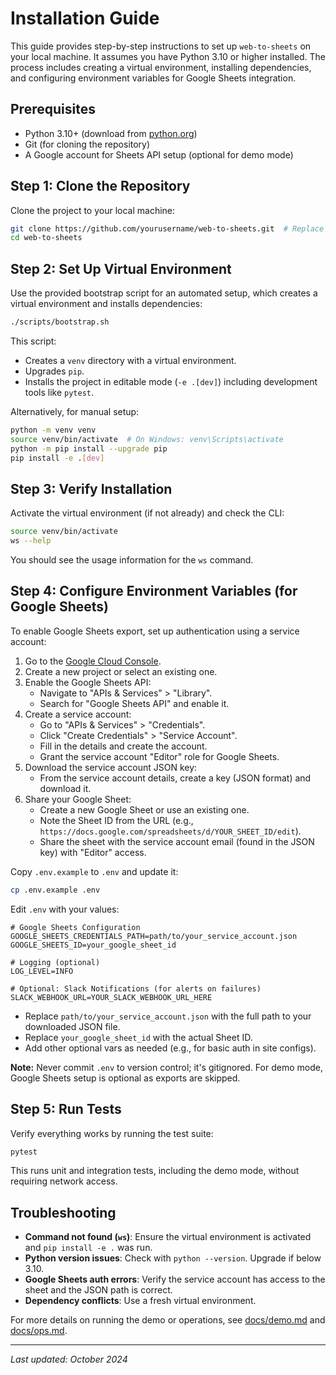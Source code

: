 # Installation Guide

This guide provides step-by-step instructions to set up `web-to-sheets` on your local machine. It assumes you have Python 3.10 or higher installed. The process includes creating a virtual environment, installing dependencies, and configuring environment variables for Google Sheets integration.

## Prerequisites

- Python 3.10+ (download from [python.org](https://www.python.org/downloads/))
- Git (for cloning the repository)
- A Google account for Sheets API setup (optional for demo mode)

## Step 1: Clone the Repository

Clone the project to your local machine:

```bash
git clone https://github.com/yourusername/web-to-sheets.git  # Replace with actual repo URL
cd web-to-sheets
```

## Step 2: Set Up Virtual Environment

Use the provided bootstrap script for an automated setup, which creates a virtual environment and installs dependencies:

```bash
./scripts/bootstrap.sh
```

This script:
- Creates a `venv` directory with a virtual environment.
- Upgrades `pip`.
- Installs the project in editable mode (`-e .[dev]`) including development tools like `pytest`.

Alternatively, for manual setup:

```bash
python -m venv venv
source venv/bin/activate  # On Windows: venv\Scripts\activate
python -m pip install --upgrade pip
pip install -e .[dev]
```

## Step 3: Verify Installation

Activate the virtual environment (if not already) and check the CLI:

```bash
source venv/bin/activate
ws --help
```

You should see the usage information for the `ws` command.

## Step 4: Configure Environment Variables (for Google Sheets)

To enable Google Sheets export, set up authentication using a service account:

1. Go to the [Google Cloud Console](https://console.cloud.google.com/).
2. Create a new project or select an existing one.
3. Enable the Google Sheets API:
   - Navigate to "APIs & Services" > "Library".
   - Search for "Google Sheets API" and enable it.
4. Create a service account:
   - Go to "APIs & Services" > "Credentials".
   - Click "Create Credentials" > "Service Account".
   - Fill in the details and create the account.
   - Grant the service account "Editor" role for Google Sheets.
5. Download the service account JSON key:
   - From the service account details, create a key (JSON format) and download it.
6. Share your Google Sheet:
   - Create a new Google Sheet or use an existing one.
   - Note the Sheet ID from the URL (e.g., `https://docs.google.com/spreadsheets/d/YOUR_SHEET_ID/edit`).
   - Share the sheet with the service account email (found in the JSON key) with "Editor" access.

Copy `.env.example` to `.env` and update it:

```bash
cp .env.example .env
```

Edit `.env` with your values:

```
# Google Sheets Configuration
GOOGLE_SHEETS_CREDENTIALS_PATH=path/to/your_service_account.json
GOOGLE_SHEETS_ID=your_google_sheet_id

# Logging (optional)
LOG_LEVEL=INFO

# Optional: Slack Notifications (for alerts on failures)
SLACK_WEBHOOK_URL=YOUR_SLACK_WEBHOOK_URL_HERE
```

- Replace `path/to/your_service_account.json` with the full path to your downloaded JSON file.
- Replace `your_google_sheet_id` with the actual Sheet ID.
- Add other optional vars as needed (e.g., for basic auth in site configs).

**Note:** Never commit `.env` to version control; it's gitignored. For demo mode, Google Sheets setup is optional as exports are skipped.

## Step 5: Run Tests

Verify everything works by running the test suite:

```bash
pytest
```

This runs unit and integration tests, including the demo mode, without requiring network access.

## Troubleshooting

- **Command not found (`ws`)**: Ensure the virtual environment is activated and `pip install -e .` was run.
- **Python version issues**: Check with `python --version`. Upgrade if below 3.10.
- **Google Sheets auth errors**: Verify the service account has access to the sheet and the JSON path is correct.
- **Dependency conflicts**: Use a fresh virtual environment.

For more details on running the demo or operations, see [docs/demo.md](demo.md) and [docs/ops.md](ops.md).

---

*Last updated: October 2024*